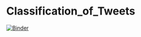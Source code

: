 # Classification_of_Tweets



[![Binder](https://mybinder.org/badge_logo.svg)](https://mybinder.org/v2/gh/Samar-Khlifi/Classification_of_Tweets.git/master)
